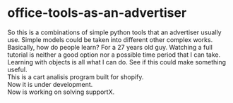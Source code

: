 # office-tools-as-an-advertiser  
So this is a combinations of simple python tools that an advertiser usually use. Simple models could be taken into different other complex works.  
Basically, how do people learn? For a 27 years old guy. Watching a full tutorial is neither a good option nor a possible time period that I can take. Learning with objects is all what I can do. See if this could make something useful.  
This is a cart analisis program built for shopify.  
Now it is under development.  
Now is working on solving supportX.
